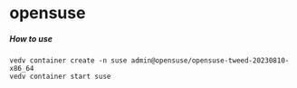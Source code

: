 # opensuse

##### How to use

```
vedv container create -n suse admin@opensuse/opensuse-tweed-20230810-x86_64
vedv container start suse
```